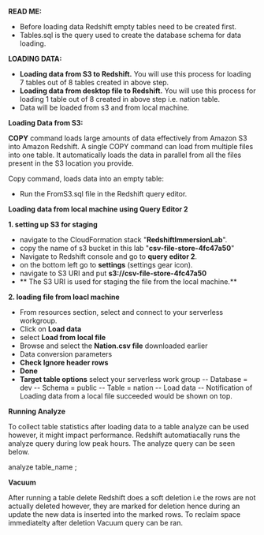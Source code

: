 **READ ME:**

- Before loading data Redshift empty tables need to be created first.
- Tables.sql is the query used to create the database schema for data loading.

**LOADING DATA:**

- **Loading data from S3 to Redshift.** You will use this process for loading 7 tables out of 8 tables created in above step.
- **Loading data from desktop file to Redshift.** You will use this process for loading 1 table out of 8 created in above step i.e. nation table.
- Data will be loaded from s3 and from local machine.

**Loading Data from S3:**

**COPY** command  loads large amounts of data effectively from Amazon S3 into Amazon Redshift. A single COPY command can load from multiple files into one table. It automatically loads the data in parallel from all the files present in the S3 location you provide.

Copy command, loads data into an empty table:

- Run the FromS3.sql file in the Redshift query editor.

**Loading data from local machine using Query Editor 2**

**1. setting up S3 for staging**

 - navigate to the CloudFormation stack "**RedshiftImmersionLab**".
 - copy the name of s3 bucket in this lab "**csv-file-store-4fc47a50**"
 - Navigate to Redshift console and go to **query editor 2**.
 - on the bottom left go to **settings** (settings gear icon).
 - navigate to S3 URI and put **s3://csv-file-store-4fc47a50**
 - ** The S3 URI is used for staging the file from the local machine.**

**2. loading file from loacl machine**

- From resources section, select and connect to your serverless workgroup.
- Click on **Load data**
- select **Load from local file**
- Browse and select the **Nation.csv file** downloaded earlier
- Data conversion parameters
- **Check Ignore header rows**
- **Done**
- **Target table options** select your serverless work group -- Database = dev -- Schema = public -- Table = nation -- Load data -- Notification of Loading data from a local file succeeded would be shown on top.

**Running Analyze**

To collect table statistics after loading data to a table analyze can be used however, it might impact performance.
Redshift automatiacally runs the analyze query during low peak hours. The analyze query can be seen below.

analyze table_name ; 


**Vacuum**

After running a table delete Redshift does a soft deletion i.e the rows are not actually deleted however, they are marked for deletion hence during an update
the new data is inserted into the marked rows. To reclaim space immediatelty after deletion Vacuum query can be ran.

